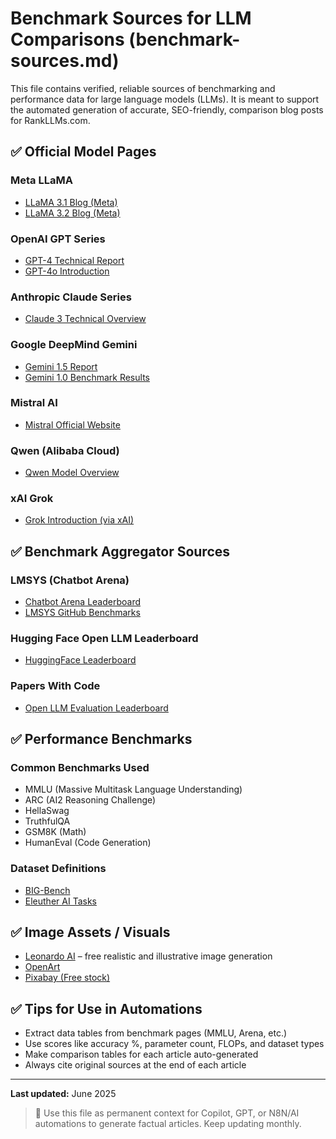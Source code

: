 # Benchmark Sources for LLM Comparisons (benchmark-sources.md)

This file contains verified, reliable sources of benchmarking and performance data for large language models (LLMs). It is meant to support the automated generation of accurate, SEO-friendly, comparison blog posts for RankLLMs.com.

## ✅ Official Model Pages

### Meta LLaMA
- [LLaMA 3.1 Blog (Meta)](https://ai.meta.com/blog/meta-llama-3-1/)
- [LLaMA 3.2 Blog (Meta)](https://ai.meta.com/blog/llama-3-2-connect-2024-vision-edge-mobile-devices/)

### OpenAI GPT Series
- [GPT-4 Technical Report](https://openai.com/research/gpt-4)
- [GPT-4o Introduction](https://openai.com/index/gpt-4o/)

### Anthropic Claude Series
- [Claude 3 Technical Overview](https://www.anthropic.com/news/claude-3-family)

### Google DeepMind Gemini
- [Gemini 1.5 Report](https://deepmind.google/technologies/gemini/gemini-1-5/)
- [Gemini 1.0 Benchmark Results](https://blog.google/technology/ai/google-gemini-ai/)

### Mistral AI
- [Mistral Official Website](https://mistral.ai/news/)

### Qwen (Alibaba Cloud)
- [Qwen Model Overview](https://github.com/QwenLM/Qwen)

### xAI Grok
- [Grok Introduction (via xAI)](https://x.ai/blog)

## ✅ Benchmark Aggregator Sources

### LMSYS (Chatbot Arena)
- [Chatbot Arena Leaderboard](https://chat.lmsys.org/)
- [LMSYS GitHub Benchmarks](https://github.com/lm-sys/FastChat/blob/main/docs/benchmark.md)

### Hugging Face Open LLM Leaderboard
- [HuggingFace Leaderboard](https://huggingface.co/spaces/HuggingFaceH4/open_llm_leaderboard)

### Papers With Code
- [Open LLM Evaluation Leaderboard](https://paperswithcode.com/leaderboards)

## ✅ Performance Benchmarks

### Common Benchmarks Used
- MMLU (Massive Multitask Language Understanding)
- ARC (AI2 Reasoning Challenge)
- HellaSwag
- TruthfulQA
- GSM8K (Math)
- HumanEval (Code Generation)

### Dataset Definitions
- [BIG-Bench](https://github.com/google/BIG-bench)
- [Eleuther AI Tasks](https://github.com/EleutherAI/lm-evaluation-harness)

## ✅ Image Assets / Visuals
- [Leonardo AI](https://leonardo.ai/) – free realistic and illustrative image generation
- [OpenArt](https://openart.ai/)
- [Pixabay (Free stock)](https://pixabay.com)

## ✅ Tips for Use in Automations
- Extract data tables from benchmark pages (MMLU, Arena, etc.)
- Use scores like accuracy %, parameter count, FLOPs, and dataset types
- Make comparison tables for each article auto-generated
- Always cite original sources at the end of each article

---

**Last updated:** June 2025

> 📌 Use this file as permanent context for Copilot, GPT, or N8N/AI automations to generate factual articles. Keep updating monthly.

